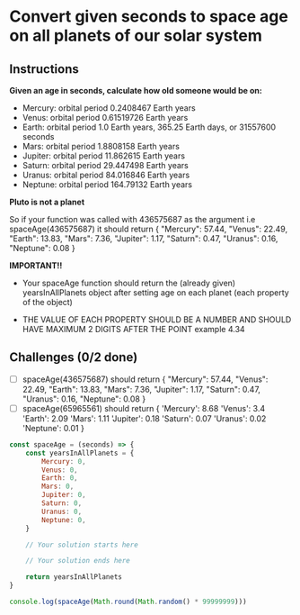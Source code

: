 # Convert given seconds to space age on all planets of our solar system

## Instructions

**Given an age in seconds, calculate how old someone would be on:**

- Mercury: orbital period 0.2408467 Earth years
- Venus: orbital period 0.61519726 Earth years
- Earth: orbital period 1.0 Earth years, 365.25 Earth days, or 31557600 seconds
- Mars: orbital period 1.8808158 Earth years
- Jupiter: orbital period 11.862615 Earth years
- Saturn: orbital period 29.447498 Earth years
- Uranus: orbital period 84.016846 Earth years
- Neptune: orbital period 164.79132 Earth years

**Pluto is not a planet**

So if your function was called with 436575687 as the argument i.e spaceAge(436575687) it should return { "Mercury": 57.44, "Venus": 22.49, "Earth": 13.83, "Mars": 7.36, "Jupiter": 1.17, "Saturn": 0.47, "Uranus": 0.16, "Neptune": 0.08 }

**IMPORTANT!!**

- Your spaceAge function should return the (already given) yearsInAllPlanets object after setting age on each planet (each property of the object)

- THE VALUE OF EACH PROPERTY SHOULD BE A NUMBER AND SHOULD HAVE MAXIMUM 2 DIGITS AFTER THE POINT example 4.34

## Challenges (0/2 done)
- [ ] spaceAge(436575687) should return { "Mercury": 57.44, "Venus": 22.49, "Earth": 13.83, "Mars": 7.36, "Jupiter": 1.17, "Saturn": 0.47, "Uranus": 0.16, "Neptune": 0.08 }
- [ ] spaceAge(65965561) should return { 'Mercury': 8.68 'Venus': 3.4 'Earth': 2.09 'Mars': 1.11 'Jupiter': 0.18 'Saturn': 0.07 'Uranus': 0.02 'Neptune': 0.01 }

```js
const spaceAge = (seconds) => {
	const yearsInAllPlanets = {
		Mercury: 0,
		Venus: 0,
		Earth: 0,
		Mars: 0,
		Jupiter: 0,
		Saturn: 0,
		Uranus: 0,
		Neptune: 0,
	}

	// Your solution starts here

	// Your solution ends here

	return yearsInAllPlanets
}

console.log(spaceAge(Math.round(Math.random() * 99999999)))
```
